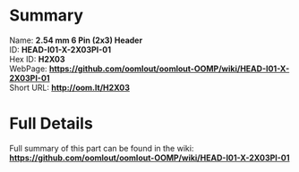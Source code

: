 
Summary
=================
  
Name: __2.54 mm 6 Pin (2x3) Header__    
ID: __HEAD-I01-X-2X03PI-01__   
Hex ID: __H2X03__   
WebPage: __https://github.com/oomlout/oomlout-OOMP/wiki/HEAD-I01-X-2X03PI-01__   
Short URL: __http://oom.lt/H2X03__   

Full Details
==========================
Full summary of this part can be found in the wiki:   
__https://github.com/oomlout/oomlout-OOMP/wiki/HEAD-I01-X-2X03PI-01__    

